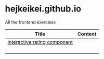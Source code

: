 # hejkeikei.github.io
All the frontend exercises

| **Title** | **Content** |
|-----------|:-------------:|
|[Interactive rating component](https://hejkeikei.github.io/interactive-rating-component/)           |             |
|           |             |
|           |             |
|           |             |
|           |             |
